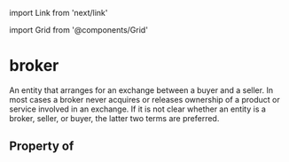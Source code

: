 import Link from 'next/link'
  
import Grid from '@components/Grid'

# broker

An entity that arranges for an exchange between a buyer and a seller.  In most cases a broker never acquires or releases ownership of a product or service involved in an exchange.  If it is not clear whether an entity is a broker, seller, or buyer, the latter two terms are preferred.

## Property of



